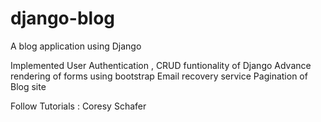 # django-blog
A blog application using Django 

Implemented User Authentication , CRUD funtionality of Django
Advance rendering of forms using bootstrap 
Email recovery service
Pagination of Blog site

Follow Tutorials : Coresy Schafer 
